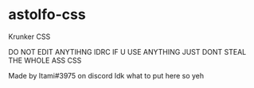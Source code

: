 # astolfo-css
Krunker CSS

DO NOT EDIT ANYTIHNG IDRC IF U USE ANYTHING JUST DONT STEAL THE WHOLE ASS CSS

Made by Itami#3975 on discord
Idk what to put here so yeh
